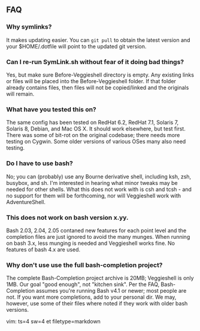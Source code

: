 ## FAQ 

### Why symlinks?

It makes updating easier.  You can `git pull` to obtain the
latest version and your $HOME/.dotfile will point to the updated
git version.  


### Can I re-run SymLink.sh without fear of it doing bad things?

Yes, but make sure Before-Veggieshell directory is empty.  Any
existing links or files will be placed into the
Before-Veggieshell folder.  If that folder already contains
files, then files will not be copied/linked and the originals
will remain.


### What have you tested this on?

The same config has been tested  on RedHat 6.2, RedHat 7.1,
Solaris 7, Solaris 8, Debian, and Mac OS X. It should work
elsewhere, but test first.  There was some of bit-rot on the
original codebase; there needs more testing on Cygwin.  Some
older versions of various OSes many also need testing.


### Do I have to use bash?

No; you can (probably) use any Bourne derivative shell, including
ksh, zsh, busybox, and sh.  I'm interested in hearing what minor tweaks may
be needed for other shells.  What this does not work with is csh
and tcsh - and no support for them will be forthcoming, nor will
Veggieshell work with AdventureShell.


### This does not work on bash version x.yy.

Bash 2.03, 2.04, 2.05 contaned new features for each point level
and the completion files are just ignored to avoid the many
munges.  When running on bash 3.x, less munging is needed and
Veggieshell works fine.  No features of bash 4.x are used.


### Why don't use use the full bash-completion project?

The complete Bash-Completion project archive is 20MB;
Veggieshell is only 1MB.  Our goal "good enough", not "kitchen
sink".  Per the FAQ, Bash-Completion assumes you're running Bash
v4.1 or newer; most people are not.  If you want more completions,
add to your personal dir.  We may, however, use some of their
files where noted if they work with older bash versions.



vim: ts=4 sw=4 et filetype=markdown
